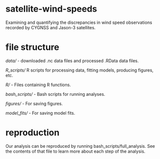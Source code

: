 # satellite-wind-speeds
Examining and quantifying the discrepancies in wind speed observations recorded by CYGNSS and Jason-3 satellites.

# file structure

*data/* - downloaded .nc data files and processed .RData data files.

*R_scripts/* R scripts for processing data, fitting models, producing
 figures, etc.

*R/* - Files containing R functions.

*bash_scripts/* - Bash scripts for running analyses.

*figures/* - For saving figures.

*model_fits/* - For saving model fits.

# reproduction

Our analysis can be reproduced by running bash_scripts/full_analysis. See the contents of that file to learn more about each step of the analysis.
